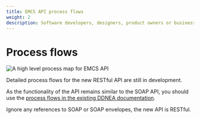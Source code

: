 ```yaml
---
title: EMCS API process flows
weight: 2
description: Software developers, designers, product owners or business analysts. Integrate your software with the EMCS service
---
```


# Process flows

![A high level process map for EMCS API](/images/emcs-api-high-level-process-map.png)

Detailed process flows for the new RESTful API are still in development.

As the functionality of the API remains similar to the SOAP API, you should use the [process flows in the existing DDNEA documentation](https://www.gov.uk/government/publications/emcs-functional-stage-31-fs31-technical-specifications). 

Ignore any references to SOAP or SOAP envelopes, the new API is RESTful.